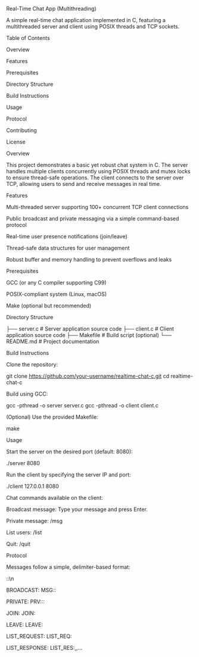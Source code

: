 Real-Time Chat App (Multithreading)

A simple real-time chat application implemented in C, featuring a multithreaded server and client using POSIX threads and TCP sockets.

Table of Contents

Overview

Features

Prerequisites

Directory Structure

Build Instructions

Usage

Protocol

Contributing

License

Overview

This project demonstrates a basic yet robust chat system in C. The server handles multiple clients concurrently using POSIX threads and mutex locks to ensure thread-safe operations. The client connects to the server over TCP, allowing users to send and receive messages in real time.

Features

Multi-threaded server supporting 100+ concurrent TCP client connections

Public broadcast and private messaging via a simple command-based protocol

Real-time user presence notifications (join/leave)

Thread-safe data structures for user management

Robust buffer and memory handling to prevent overflows and leaks

Prerequisites

GCC (or any C compiler supporting C99)

POSIX-compliant system (Linux, macOS)

Make (optional but recommended)

Directory Structure

├── server.c         # Server application source code
├── client.c         # Client application source code
├── Makefile         # Build script (optional)
└── README.md        # Project documentation

Build Instructions

Clone the repository:

git clone https://github.com/your-username/realtime-chat-c.git
cd realtime-chat-c

Build using GCC:

gcc -pthread -o server server.c
gcc -pthread -o client client.c

(Optional) Use the provided Makefile:

make

Usage

Start the server on the desired port (default: 8080):

./server 8080

Run the client by specifying the server IP and port:

./client 127.0.0.1 8080

Chat commands available on the client:

Broadcast message: Type your message and press Enter.

Private message: /msg <username> <message>

List users: /list

Quit: /quit

Protocol

Messages follow a simple, delimiter-based format:

<COMMAND>:<ARG1>:<ARG2>\n

BROADCAST: MSG:<sender>:<text>

PRIVATE: PRV:<sender>:<recipient>:<text>

JOIN: JOIN:<username>

LEAVE: LEAVE:<username>

LIST_REQUEST: LIST_REQ:<username>

LIST_RESPONSE: LIST_RES:<user1>,<user2>,...
